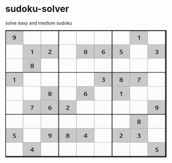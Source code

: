 # sudoku-solver
solve easy and medium sudoku

<p align="center">
<img height=400 width=700 src="/source/solve.gif" />
</p>
